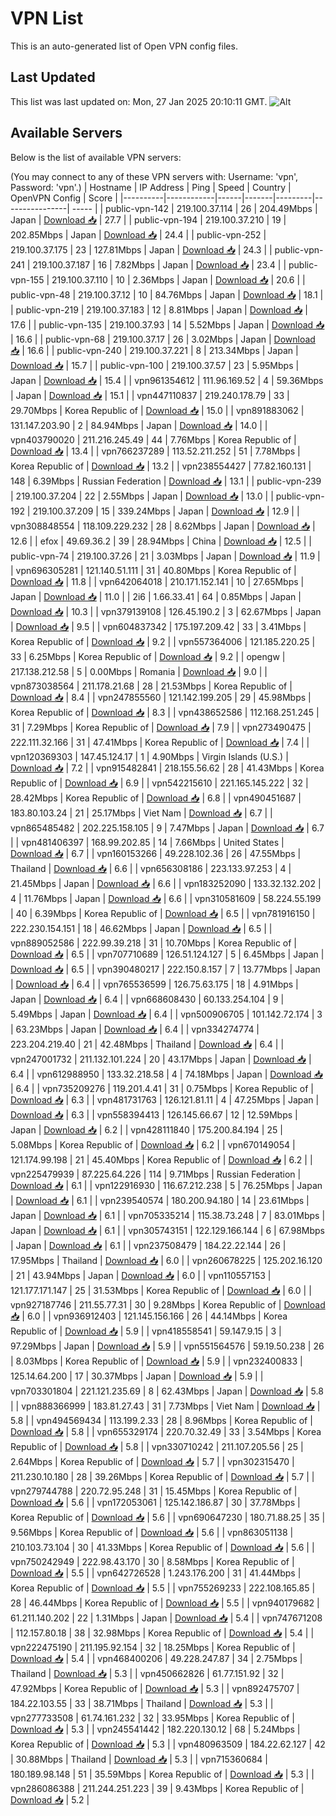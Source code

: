 # VPN List

This is an auto-generated list of Open VPN config files.

## Last Updated

This list was last updated on: Mon, 27 Jan 2025 20:10:11 GMT.
![Alt](https://repobeats.axiom.co/api/embed/186b98318ef1479477931607c1ad7d823f12451f.svg "Repobeats analytics image")

## Available Servers

Below is the list of available VPN servers:

(You may connect to any of these VPN servers with: Username: 'vpn', Password: 'vpn'.)
| Hostname | IP Address | Ping | Speed | Country | OpenVPN Config | Score |
|----------|------------|------|-------|---------|----------------| ----- |
| public-vpn-142 | 219.100.37.114 | 26 | 204.49Mbps | Japan | [Download 📥](./configs/server_0_JP.ovpn) | 27.7 |
| public-vpn-194 | 219.100.37.210 | 19 | 202.85Mbps | Japan | [Download 📥](./configs/server_1_JP.ovpn) | 24.4 |
| public-vpn-252 | 219.100.37.175 | 23 | 127.81Mbps | Japan | [Download 📥](./configs/server_2_JP.ovpn) | 24.3 |
| public-vpn-241 | 219.100.37.187 | 16 | 7.82Mbps | Japan | [Download 📥](./configs/server_3_JP.ovpn) | 23.4 |
| public-vpn-155 | 219.100.37.110 | 10 | 2.36Mbps | Japan | [Download 📥](./configs/server_4_JP.ovpn) | 20.6 |
| public-vpn-48 | 219.100.37.12 | 10 | 84.76Mbps | Japan | [Download 📥](./configs/server_5_JP.ovpn) | 18.1 |
| public-vpn-219 | 219.100.37.183 | 12 | 8.81Mbps | Japan | [Download 📥](./configs/server_6_JP.ovpn) | 17.6 |
| public-vpn-135 | 219.100.37.93 | 14 | 5.52Mbps | Japan | [Download 📥](./configs/server_7_JP.ovpn) | 16.6 |
| public-vpn-68 | 219.100.37.17 | 26 | 3.02Mbps | Japan | [Download 📥](./configs/server_8_JP.ovpn) | 16.6 |
| public-vpn-240 | 219.100.37.221 | 8 | 213.34Mbps | Japan | [Download 📥](./configs/server_9_JP.ovpn) | 15.7 |
| public-vpn-100 | 219.100.37.57 | 23 | 5.95Mbps | Japan | [Download 📥](./configs/server_10_JP.ovpn) | 15.4 |
| vpn961354612 | 111.96.169.52 | 4 | 59.36Mbps | Japan | [Download 📥](./configs/server_11_JP.ovpn) | 15.1 |
| vpn447110837 | 219.240.178.79 | 33 | 29.70Mbps | Korea Republic of | [Download 📥](./configs/server_12_KR.ovpn) | 15.0 |
| vpn891883062 | 131.147.203.90 | 2 | 84.94Mbps | Japan | [Download 📥](./configs/server_13_JP.ovpn) | 14.0 |
| vpn403790020 | 211.216.245.49 | 44 | 7.76Mbps | Korea Republic of | [Download 📥](./configs/server_14_KR.ovpn) | 13.4 |
| vpn766237289 | 113.52.211.252 | 51 | 7.78Mbps | Korea Republic of | [Download 📥](./configs/server_15_KR.ovpn) | 13.2 |
| vpn238554427 | 77.82.160.131 | 148 | 6.39Mbps | Russian Federation | [Download 📥](./configs/server_16_RU.ovpn) | 13.1 |
| public-vpn-239 | 219.100.37.204 | 22 | 2.55Mbps | Japan | [Download 📥](./configs/server_17_JP.ovpn) | 13.0 |
| public-vpn-192 | 219.100.37.209 | 15 | 339.24Mbps | Japan | [Download 📥](./configs/server_18_JP.ovpn) | 12.9 |
| vpn308848554 | 118.109.229.232 | 28 | 8.62Mbps | Japan | [Download 📥](./configs/server_19_JP.ovpn) | 12.6 |
| efox | 49.69.36.2 | 39 | 28.94Mbps | China | [Download 📥](./configs/server_20_CN.ovpn) | 12.5 |
| public-vpn-74 | 219.100.37.26 | 21 | 3.03Mbps | Japan | [Download 📥](./configs/server_21_JP.ovpn) | 11.9 |
| vpn696305281 | 121.140.51.111 | 31 | 40.80Mbps | Korea Republic of | [Download 📥](./configs/server_22_KR.ovpn) | 11.8 |
| vpn642064018 | 210.171.152.141 | 10 | 27.65Mbps | Japan | [Download 📥](./configs/server_23_JP.ovpn) | 11.0 |
| 2i6 | 1.66.33.41 | 64 | 0.85Mbps | Japan | [Download 📥](./configs/server_24_JP.ovpn) | 10.3 |
| vpn379139108 | 126.45.190.2 | 3 | 62.67Mbps | Japan | [Download 📥](./configs/server_25_JP.ovpn) | 9.5 |
| vpn604837342 | 175.197.209.42 | 33 | 3.41Mbps | Korea Republic of | [Download 📥](./configs/server_26_KR.ovpn) | 9.2 |
| vpn557364006 | 121.185.220.25 | 33 | 6.25Mbps | Korea Republic of | [Download 📥](./configs/server_27_KR.ovpn) | 9.2 |
| opengw | 217.138.212.58 | 5 | 0.00Mbps | Romania | [Download 📥](./configs/server_28_RO.ovpn) | 9.0 |
| vpn873038564 | 211.178.21.68 | 28 | 21.53Mbps | Korea Republic of | [Download 📥](./configs/server_29_KR.ovpn) | 8.4 |
| vpn247855560 | 121.142.199.205 | 29 | 45.98Mbps | Korea Republic of | [Download 📥](./configs/server_30_KR.ovpn) | 8.3 |
| vpn438652586 | 112.168.251.245 | 31 | 7.29Mbps | Korea Republic of | [Download 📥](./configs/server_31_KR.ovpn) | 7.9 |
| vpn273490475 | 222.111.32.166 | 31 | 47.41Mbps | Korea Republic of | [Download 📥](./configs/server_32_KR.ovpn) | 7.4 |
| vpn120369303 | 147.45.124.17 | 1 | 4.90Mbps | Virgin Islands (U.S.) | [Download 📥](./configs/server_33_VI.ovpn) | 7.2 |
| vpn915482841 | 218.155.56.62 | 28 | 41.43Mbps | Korea Republic of | [Download 📥](./configs/server_34_KR.ovpn) | 6.9 |
| vpn542215610 | 221.165.145.222 | 32 | 28.42Mbps | Korea Republic of | [Download 📥](./configs/server_35_KR.ovpn) | 6.8 |
| vpn490451687 | 183.80.103.24 | 21 | 25.17Mbps | Viet Nam | [Download 📥](./configs/server_36_VN.ovpn) | 6.7 |
| vpn865485482 | 202.225.158.105 | 9 | 7.47Mbps | Japan | [Download 📥](./configs/server_37_JP.ovpn) | 6.7 |
| vpn481406397 | 168.99.202.85 | 14 | 7.66Mbps | United States | [Download 📥](./configs/server_38_US.ovpn) | 6.7 |
| vpn160153266 | 49.228.102.36 | 26 | 47.55Mbps | Thailand | [Download 📥](./configs/server_39_TH.ovpn) | 6.6 |
| vpn656308186 | 223.133.97.253 | 4 | 21.45Mbps | Japan | [Download 📥](./configs/server_40_JP.ovpn) | 6.6 |
| vpn183252090 | 133.32.132.202 | 4 | 11.76Mbps | Japan | [Download 📥](./configs/server_41_JP.ovpn) | 6.6 |
| vpn310581609 | 58.224.55.199 | 40 | 6.39Mbps | Korea Republic of | [Download 📥](./configs/server_42_KR.ovpn) | 6.5 |
| vpn781916150 | 222.230.154.151 | 18 | 46.62Mbps | Japan | [Download 📥](./configs/server_43_JP.ovpn) | 6.5 |
| vpn889052586 | 222.99.39.218 | 31 | 10.70Mbps | Korea Republic of | [Download 📥](./configs/server_44_KR.ovpn) | 6.5 |
| vpn707710689 | 126.51.124.127 | 5 | 6.45Mbps | Japan | [Download 📥](./configs/server_45_JP.ovpn) | 6.5 |
| vpn390480217 | 222.150.8.157 | 7 | 13.77Mbps | Japan | [Download 📥](./configs/server_46_JP.ovpn) | 6.4 |
| vpn765536599 | 126.75.63.175 | 18 | 4.91Mbps | Japan | [Download 📥](./configs/server_47_JP.ovpn) | 6.4 |
| vpn668608430 | 60.133.254.104 | 9 | 5.49Mbps | Japan | [Download 📥](./configs/server_48_JP.ovpn) | 6.4 |
| vpn500906705 | 101.142.72.174 | 3 | 63.23Mbps | Japan | [Download 📥](./configs/server_49_JP.ovpn) | 6.4 |
| vpn334274774 | 223.204.219.40 | 21 | 42.48Mbps | Thailand | [Download 📥](./configs/server_50_TH.ovpn) | 6.4 |
| vpn247001732 | 211.132.101.224 | 20 | 43.17Mbps | Japan | [Download 📥](./configs/server_51_JP.ovpn) | 6.4 |
| vpn612988950 | 133.32.218.58 | 4 | 74.18Mbps | Japan | [Download 📥](./configs/server_52_JP.ovpn) | 6.4 |
| vpn735209276 | 119.201.4.41 | 31 | 0.75Mbps | Korea Republic of | [Download 📥](./configs/server_53_KR.ovpn) | 6.3 |
| vpn481731763 | 126.121.81.11 | 4 | 47.25Mbps | Japan | [Download 📥](./configs/server_54_JP.ovpn) | 6.3 |
| vpn558394413 | 126.145.66.67 | 12 | 12.59Mbps | Japan | [Download 📥](./configs/server_55_JP.ovpn) | 6.2 |
| vpn428111840 | 175.200.84.194 | 25 | 5.08Mbps | Korea Republic of | [Download 📥](./configs/server_56_KR.ovpn) | 6.2 |
| vpn670149054 | 121.174.99.198 | 21 | 45.40Mbps | Korea Republic of | [Download 📥](./configs/server_57_KR.ovpn) | 6.2 |
| vpn225479939 | 87.225.64.226 | 114 | 9.71Mbps | Russian Federation | [Download 📥](./configs/server_58_RU.ovpn) | 6.1 |
| vpn122916930 | 116.67.212.238 | 5 | 76.25Mbps | Japan | [Download 📥](./configs/server_59_JP.ovpn) | 6.1 |
| vpn239540574 | 180.200.94.180 | 14 | 23.61Mbps | Japan | [Download 📥](./configs/server_60_JP.ovpn) | 6.1 |
| vpn705335214 | 115.38.73.248 | 7 | 83.01Mbps | Japan | [Download 📥](./configs/server_61_JP.ovpn) | 6.1 |
| vpn305743151 | 122.129.166.144 | 6 | 67.98Mbps | Japan | [Download 📥](./configs/server_62_JP.ovpn) | 6.1 |
| vpn237508479 | 184.22.22.144 | 26 | 17.95Mbps | Thailand | [Download 📥](./configs/server_63_TH.ovpn) | 6.0 |
| vpn260678225 | 125.202.16.120 | 21 | 43.94Mbps | Japan | [Download 📥](./configs/server_64_JP.ovpn) | 6.0 |
| vpn110557153 | 121.177.171.147 | 25 | 31.53Mbps | Korea Republic of | [Download 📥](./configs/server_65_KR.ovpn) | 6.0 |
| vpn927187746 | 211.55.77.31 | 30 | 9.28Mbps | Korea Republic of | [Download 📥](./configs/server_66_KR.ovpn) | 6.0 |
| vpn936912403 | 121.145.156.166 | 26 | 44.14Mbps | Korea Republic of | [Download 📥](./configs/server_67_KR.ovpn) | 5.9 |
| vpn418558541 | 59.147.9.15 | 3 | 97.29Mbps | Japan | [Download 📥](./configs/server_68_JP.ovpn) | 5.9 |
| vpn551564576 | 59.19.50.238 | 26 | 8.03Mbps | Korea Republic of | [Download 📥](./configs/server_69_KR.ovpn) | 5.9 |
| vpn232400833 | 125.14.64.200 | 17 | 30.37Mbps | Japan | [Download 📥](./configs/server_70_JP.ovpn) | 5.9 |
| vpn703301804 | 221.121.235.69 | 8 | 62.43Mbps | Japan | [Download 📥](./configs/server_71_JP.ovpn) | 5.8 |
| vpn888366999 | 183.81.27.43 | 31 | 7.73Mbps | Viet Nam | [Download 📥](./configs/server_72_VN.ovpn) | 5.8 |
| vpn494569434 | 113.199.2.33 | 28 | 8.96Mbps | Korea Republic of | [Download 📥](./configs/server_73_KR.ovpn) | 5.8 |
| vpn655329174 | 220.70.32.49 | 33 | 3.54Mbps | Korea Republic of | [Download 📥](./configs/server_74_KR.ovpn) | 5.8 |
| vpn330710242 | 211.107.205.56 | 25 | 2.64Mbps | Korea Republic of | [Download 📥](./configs/server_75_KR.ovpn) | 5.7 |
| vpn302315470 | 211.230.10.180 | 28 | 39.26Mbps | Korea Republic of | [Download 📥](./configs/server_76_KR.ovpn) | 5.7 |
| vpn279744788 | 220.72.95.248 | 31 | 15.45Mbps | Korea Republic of | [Download 📥](./configs/server_77_KR.ovpn) | 5.6 |
| vpn172053061 | 125.142.186.87 | 30 | 37.78Mbps | Korea Republic of | [Download 📥](./configs/server_78_KR.ovpn) | 5.6 |
| vpn690647230 | 180.71.88.25 | 35 | 9.56Mbps | Korea Republic of | [Download 📥](./configs/server_79_KR.ovpn) | 5.6 |
| vpn863051138 | 210.103.73.104 | 30 | 41.33Mbps | Korea Republic of | [Download 📥](./configs/server_80_KR.ovpn) | 5.6 |
| vpn750242949 | 222.98.43.170 | 30 | 8.58Mbps | Korea Republic of | [Download 📥](./configs/server_81_KR.ovpn) | 5.5 |
| vpn642726528 | 1.243.176.200 | 31 | 41.44Mbps | Korea Republic of | [Download 📥](./configs/server_82_KR.ovpn) | 5.5 |
| vpn755269233 | 222.108.165.85 | 28 | 46.44Mbps | Korea Republic of | [Download 📥](./configs/server_83_KR.ovpn) | 5.5 |
| vpn940179682 | 61.211.140.202 | 22 | 1.31Mbps | Japan | [Download 📥](./configs/server_84_JP.ovpn) | 5.4 |
| vpn747671208 | 112.157.80.18 | 38 | 32.98Mbps | Korea Republic of | [Download 📥](./configs/server_85_KR.ovpn) | 5.4 |
| vpn222475190 | 211.195.92.154 | 32 | 18.25Mbps | Korea Republic of | [Download 📥](./configs/server_86_KR.ovpn) | 5.4 |
| vpn468400206 | 49.228.247.87 | 34 | 2.75Mbps | Thailand | [Download 📥](./configs/server_87_TH.ovpn) | 5.3 |
| vpn450662826 | 61.77.151.92 | 32 | 47.92Mbps | Korea Republic of | [Download 📥](./configs/server_88_KR.ovpn) | 5.3 |
| vpn892475707 | 184.22.103.55 | 33 | 38.71Mbps | Thailand | [Download 📥](./configs/server_89_TH.ovpn) | 5.3 |
| vpn277733508 | 61.74.161.232 | 32 | 33.95Mbps | Korea Republic of | [Download 📥](./configs/server_90_KR.ovpn) | 5.3 |
| vpn245541442 | 182.220.130.12 | 68 | 5.24Mbps | Korea Republic of | [Download 📥](./configs/server_91_KR.ovpn) | 5.3 |
| vpn480963509 | 184.22.62.127 | 42 | 30.88Mbps | Thailand | [Download 📥](./configs/server_92_TH.ovpn) | 5.3 |
| vpn715360684 | 180.189.98.148 | 51 | 35.59Mbps | Korea Republic of | [Download 📥](./configs/server_93_KR.ovpn) | 5.3 |
| vpn286086388 | 211.244.251.223 | 39 | 9.43Mbps | Korea Republic of | [Download 📥](./configs/server_94_KR.ovpn) | 5.2 |
